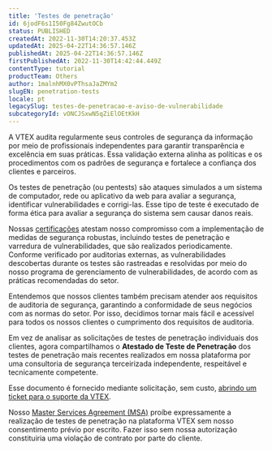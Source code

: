 ```yaml
---
title: 'Testes de penetração'
id: 6jodF6s1I50Fg84ZwutOCb
status: PUBLISHED
createdAt: 2022-11-30T14:20:37.453Z
updatedAt: 2025-04-22T14:36:57.146Z
publishedAt: 2025-04-22T14:36:57.146Z
firstPublishedAt: 2022-11-30T14:42:44.449Z
contentType: tutorial
productTeam: Others
author: 1malnhMX0vPThsaJaZMYm2
slugEN: penetration-tests
locale: pt
legacySlug: testes-de-penetracao-e-aviso-de-vulnerabilidade
subcategoryId: vONCJSxwN5qZiElOEtKkH
---
```


A VTEX audita regularmente seus controles de segurança da informação por meio de profissionais independentes para garantir transparência e excelência em suas práticas. Essa validação externa alinha as políticas e os procedimentos com os padrões de segurança e fortalece a confiança dos clientes e parceiros.

Os testes de penetração (ou pentests) são ataques simulados a um sistema de computador, rede ou aplicativo da web para avaliar a segurança, identificar vulnerabilidades e corrigi-las. Esse tipo de teste é executado de forma ética para avaliar a segurança do sistema sem causar danos reais.

Nossas [certificações](https://vtex.com/br-pt/compliance/certifications/) atestam nosso compromisso com a implementação de medidas de segurança robustas, incluindo testes de penetração e varredura de vulnerabilidades, que são realizados periodicamente. Conforme verificado por auditorias externas, as vulnerabilidades descobertas durante os testes são rastreadas e resolvidas por meio do nosso programa de gerenciamento de vulnerabilidades, de acordo com as práticas recomendadas do setor.

Entendemos que nossos clientes também precisam atender aos requisitos de auditoria de segurança, garantindo a conformidade de seus negócios com as normas do setor. Por isso, decidimos tornar mais fácil e acessível para todos os nossos clientes o cumprimento dos requisitos de auditoria.

Em vez de analisar as solicitações de testes de penetração individuais dos clientes, agora compartilhamos o **Atestado de Teste de Penetração** dos testes de penetração mais recentes realizados em nossa plataforma por uma consultoria de segurança terceirizada independente, respeitável e tecnicamente competente.

Esse documento é fornecido mediante solicitação, sem custo, [abrindo um ticket para o suporte da VTEX](/pt/tutorial/opening-tickets-to-vtex-support--16yOEqpO32UQYygSmMSSAM).

<div class="alert alert-warning">
  <p>Nosso <a href="https://vtex.com/br-pt/privacy-and-agreements/agreements/">Master Services Agreement (MSA)</a> proíbe expressamente a realização de testes de penetração na plataforma VTEX sem nosso consentimento prévio por escrito. Fazer isso sem nossa autorização constituiria uma violação de contrato por parte do cliente.</p>
</div>
